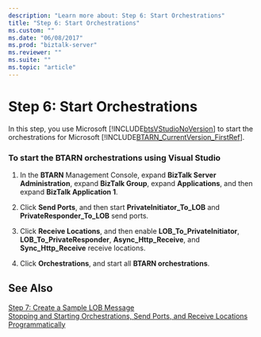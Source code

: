 ```yaml
---
description: "Learn more about: Step 6: Start Orchestrations"
title: "Step 6: Start Orchestrations"
ms.custom: ""
ms.date: "06/08/2017"
ms.prod: "biztalk-server"
ms.reviewer: ""
ms.suite: ""
ms.topic: "article"
---
```

# Step 6: Start Orchestrations
In this step, you use Microsoft [!INCLUDE[btsVStudioNoVersion](../../includes/btsvstudionoversion-md.md)] to start the orchestrations for Microsoft [!INCLUDE[BTARN_CurrentVersion_FirstRef](../../includes/btarn-currentversion-firstref-md.md)].  
  
### To start the BTARN orchestrations using Visual Studio  
  
1.  In the **BTARN** Management Console, expand **BizTalk Server Administration**, expand **BizTalk Group**, expand **Applications**, and then expand **BizTalk Application 1**.  
  
2.  Click **Send Ports**, and then start **PrivateInitiator_To_LOB** and **PrivateResponder_To_LOB** send ports.  
  
3.  Click **Receive Locations**, and then enable **LOB_To_PrivateInitiator**, **LOB_To_PrivateResponder**, **Async_Http_Receive**, and **Sync_Http_Receive** receive locations.  
  
4.  Click **Orchestrations**, and start all **BTARN orchestrations**.  
  
## See Also  
 [Step 7: Create a Sample LOB Message](../../adapters-and-accelerators/accelerator-rosettanet/step-7-create-a-sample-lob-message.md)   
 [Stopping and Starting Orchestrations, Send Ports, and Receive Locations Programmatically](../../adapters-and-accelerators/accelerator-rosettanet/code-to-stop-and-start-orchestrations-send-ports-and-receive-locations.md)
